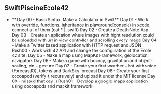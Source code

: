 ## SwiftPiscineEcole42
* ** Day 00 - Basic Sintax, Make a Calculator in Swift**
Day 01 - Work with override, functions, inheritance in playground(console) in xcode, connect all of them (cat * | .swift)
Day 02 - Create a Death Note App
Day 03 - Create an aplication where images with hight resolution could be uploaded with url in view controller and scrolling every image
Day 04 - Make a Twitter based application with HTTP request and JSON
Rush00 - Work with 42 API and change the configuration of the Ecole 42 site.
Day 05 - Make a map using MapKit Framework, geolocation, navigators
Day 06 - Make a game with bouncy, gravitation and object-scaling, pin - gesture
Day 07 - Create your first weather - bot with voice (ForecastIO), tokens and DarkSky forecast
Day 08 - Create your first cocoapod (verify it recursively) and upload it under the MIT license
Day 09 - missed that day :)
Rush01 - Develop a google-maps application using cocoapods and mapkit framework 
